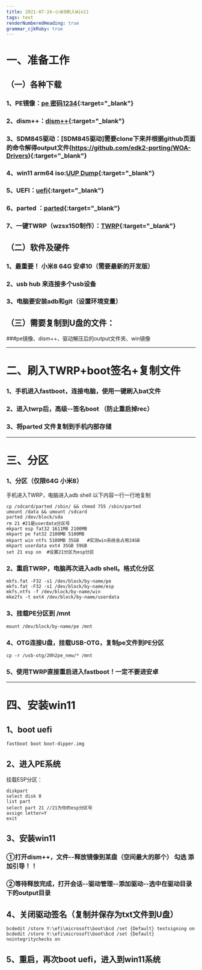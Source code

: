 ```yaml
---
title: 2021-07-24-小米8刷入Win11
tags: text
renderNumberedHeading: true
grammar_cjkRuby: true
---
```


# 一、准备工作  
## （一）各种下载   
### 1、PE镜像：[pe 密码1234](https://pan.adycloud.com/s/aOWuO){:target="_blank"}    
### 2、dism++：[dism++](http://www.chuyu.me/zh-Hans/index.html){:target="_blank"}      
### 3、SDM845驱动：[SDM845驱动]需要clone下来并根据github页面的命令解得output文件(https://github.com/edk2-porting/WOA-Drivers){:target="_blank"}       
### 4、win11 arm64 iso:[UUP Dump](https://uupdump.net/?lang=zh-cn){:target="_blank"}      
### 5、UEFI：[uefi](https://github.com/edk2-porting/edk2-sdm845/releases){:target="_blank"}      
### 6、parted  ：[parted](https://wwa.lanzoui.com/izy3qrsd8ab){:target="_blank"}  
### 7、一键TWRP（wzsx150制作）：[TWRP](https://wwa.lanzoui.com/icFdWrsd98f){:target="_blank"}  
## （二）软件及硬件  
### 1、最重要！ 小米8  64G 安卓10（需要最新的开发版）
### 2、usb hub 来连接多个usb设备   
### 3、电脑要安装adb和git（设置环境变量）  
## （三）需要复制到U盘的文件：  
###pe镜像、dism++、驱动解压后的output文件夹、win镜像


----------
# 二、刷入TWRP+boot签名+复制文件
### 1、手机进入fastboot，连接电脑，使用一键刷入bat文件  
### 2、进入twrp后，高级--签名boot （防止重启掉rec）
### 3、将parted 文件复制到手机内部存储


----------

# 三、分区  
### 1、分区（仅限64G 小米8） 
手机进入TWRP，电脑进入adb shell
以下内容一行一行地复制
``` 
cp /sdcard/parted /sbin/ && chmod 755 /sbin/parted
umount /data && umount /sdcard
parted /dev/block/sda
rm 21 #21是userdata分区号
mkpart esp fat32 1611MB 2100MB
mkpart pe fat32 2100MB 5100MB
mkpart win ntfs 5100MB 35GB   #实测win系统会占用24GB
mkpart userdata ext4 35GB 59GB  
set 21 esp on  #设置21分区为esp分区
```
### 2、重启TWRP，电脑再次进入adb shell。格式化分区

``` 
mkfs.fat -F32 -s1 /dev/block/by-name/pe
mkfs.fat -F32 -s1 /dev/block/by-name/esp
mkfs.ntfs -f /dev/block/by-name/win
mke2fs -t ext4 /dev/block/by-name/userdata
```
### 3、挂载PE分区到 /mnt

``` 
mount /dev/block/by-name/pe /mnt
```
### 4、OTG连接U盘，挂载USB-OTG，复制pe文件到PE分区

``` 
cp -r /usb-otg/20h2pe_new/* /mnt
```
### 5、使用TWRP直接重启进入fastboot！一定不要进安卓


----------

# 四、安装win11
## 1、boot uefi
``` 
fastboot boot boot-dipper.img
```
## 2、进入PE系统  
挂载ESP分区：  

``` 
diskpart
select disk 0
list part
select part 21 //21为你的esp分区号
assign letter=Y
exit
```
## 3、安装win11
### ①打开dism++，文件--释放镜像到某盘（空间最大的那个） **勾选 添加引导！！**  
### ②等待释放完成，打开会话--驱动管理--添加驱动--选中在驱动目录下的output目录  

## 4、关闭驱动签名（复制并保存为txt文件到U盘）

``` 
bcdedit /store Y:\efi\microsoft\boot\bcd /set {Default} testsigning on
bcdedit /store Y:\efi\microsoft\boot\bcd /set {Default} nointegritychecks on
```
## 5、重启，再次boot uefi，进入到win11系统
